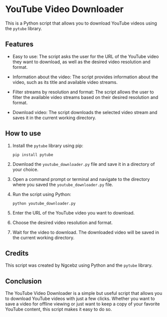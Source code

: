 # YouTube Video Downloader

This is a Python script that allows you to download YouTube videos using the `pytube` library.

## Features

* Easy to use: The script asks the user for the URL of the YouTube video they want to download, as well as the desired video resolution and format.

* Information about the video: The script provides information about the video, such as its title and available video streams.

* Filter streams by resolution and format: The script allows the user to filter the available video streams based on their desired resolution and format.

* Download video: The script downloads the selected video stream and saves it in the current working directory.

## How to use

1. Install the `pytube` library using pip:

   ```
   pip install pytube
   ```

2. Download the `youtube_downloader.py` file and save it in a directory of your choice.

3. Open a command prompt or terminal and navigate to the directory where you saved the `youtube_downloader.py` file.

4. Run the script using Python:

   ```
   python youtube_downloader.py
   ```

5. Enter the URL of the YouTube video you want to download.

6. Choose the desired video resolution and format.

7. Wait for the video to download. The downloaded video will be saved in the current working directory.

## Credits

This script was created by Ngcebz using Python and the `pytube` library.

## Conclusion

The YouTube Video Downloader is a simple but useful script that allows you to download YouTube videos with just a few clicks. Whether you want to save a video for offline viewing or just want to keep a copy of your favorite YouTube content, this script makes it easy to do so.
